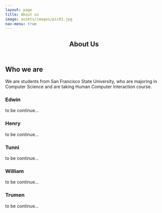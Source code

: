 ```yaml
---
layout: page
title: About us
image: assets/images/pic01.jpg
nav-menu: true
---
```


<!-- Main -->
<div id="main" class="alt">

<!-- One -->
<section id="one">
	<div class="inner">
		<header class="major">
			<h1>About Us</h1>
		</header>

<!-- Content -->
<h2 id="content">Who we are</h2>
<p>We are students from San Francisco State University, who are majoring in Computer Science and are taking Human Computer Interaction course.</p>
		
<div class="row">
	<div class="6u 12u$(small)">
		<h3>Edwin</h3>
		<p>to be continue...</p>
	</div>
	<div class="6u 12u$(small)">
		<h3>Henry</h3>
		<p>to be continue...</p>
	</div>
	<div class="6u 12u$(small)">
		<h3>Tunni</h3>
		<p>to be continue...</p>
	</div>
	<div class="6u 12u$(small)">
		<h3>William</h3>
		<p>to be continue...</p>
	</div>
	<div class="6u 12u$(small)">
		<h3>Trumen</h3>
		<p>to be continue...</p>
	</div>
</div>


</div>
</section>

</div>
